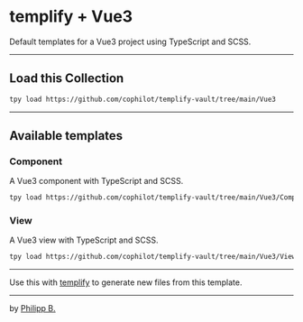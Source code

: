 # templify + Vue3

Default templates for a Vue3 project using TypeScript and SCSS.

---

## Load this Collection

```bash
tpy load https://github.com/cophilot/templify-vault/tree/main/Vue3
```

---

## Available templates

### Component

A Vue3 component with TypeScript and SCSS.

```bash
tpy load https://github.com/cophilot/templify-vault/tree/main/Vue3/Component -t
```

### View

A Vue3 view with TypeScript and SCSS.

```bash
tpy load https://github.com/cophilot/templify-vault/tree/main/Vue3/View -t
```

---

Use this with [templify](https://templify.philipp-bonin.com/) to generate new files from this template.

---

by [Philipp B.](https://github.com/cophilot)
